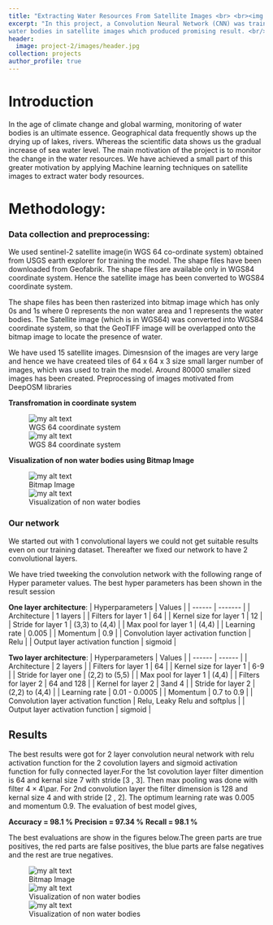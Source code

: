 ```yaml
---
title: "Extracting Water Resources From Satellite Images <br> <br><img src='/images/project-2/images/teaser.jpg'>"
excerpt: "In this project, a Convolution Neural Network (CNN) was trained to detect
water bodies in satellite images which produced promising result. <br/><img src='/images/header.jpg'>"
header:
  image: project-2/images/header.jpg
collection: projects
author_profile: true
---
```



# Introduction
In the age of climate change and global warming, monitoring of water bodies is an ultimate essence. Geographical data frequently shows up the drying up of lakes, rivers. Whereas the scientific data shows us the gradual increase of sea water level. The main motivation of the project is to monitor the change in the water resources. We have achieved a small part of this greater motivation by applying Machine learning techniques on satellite images to extract water body resources.

# Methodology:

### Data collection and preprocessing:

 We used sentinel-2 satellite image(in WGS 64 co-ordinate system) obtained from USGS earth explorer for training the model. The shape files have been downloaded from Geofabrik. The shape files are available only in WGS84 coordinate system. Hence the satellite image has been converted to WGS84 coordinate system.

 The shape files has been then rasterized into bitmap image which has only 0s and 1s where 0 represents the non water area and 1 represents the water bodies.
The Satellite image (which is in WGS64) was converted into WGS84 coordinate system, so that the GeoTIFF image will be overlapped onto the bitmap image to locate the presence of water.

We have used 15 satellite images. Dimesnsion of the images are very large and hence we have createed tiles of 64 x 64 x 3 size small larger number of images, which was used to train the model. Around 80000 smaller sized images has been created. Preprocessing of images motivated from DeepOSM libraries

**Transfromation in coordinate system**

<figure>
  <img src="{{site.url}}/images/project-2/images/sat1.jpg" alt="my alt text"/>
  <figcaption>WGS 64 coordinate system</figcaption>

  <img src="{{site.url}}/images/project-2/images/2.jpg" alt="my alt text"/>
  <figcaption>WGS 84 coordinate system</figcaption>
</figure>

**Visualization of non water bodies using Bitmap Image**

<figure>
  <img src="{{site.url}}/images/project-2/images/sat.jpg" alt="my alt text"/>
  <figcaption>Bitmap Image</figcaption>

  <img src="{{site.url}}/images/project-2/images/1.jpg" alt="my alt text"/>
  <figcaption>Visualization of non water bodies</figcaption>
</figure>



### Our network
We started out with 1 convolutional layers we could not get suitable results even on our training dataset. Thereafter we fixed our network to have 2 convolutional layers.

We have tried tweeking the convolution network with the following range of Hyper parameter values. The best hyper parameters  has been shown in the result session



**One layer architecture**:
 | Hyperparameters |  Values |
 | ------ | ------- |
  | Architecture  |  1 layers |
 | Filters for layer 1  |  64 |
 | Kernel size for layer 1  |  12 |
 | Stride for layer 1  |  (3,3) to (4,4) |
 | Max pool for layer 1  |  (4,4) |
 | Learning rate  |  0.005  |
 | Momentum  |  0.9  |
 | Convolution layer activation function  |  Relu  |
 | Output layer activation function  |  sigmoid |


**Two layer architecture**:
 | Hyperparameters | Values |
 | ------ | ------ |
  | Architecture  |  2 layers |
 | Filters for layer 1  |  64 |
 | Kernel size for layer 1  |  6-9 |
 | Stride for layer one  |  (2,2) to (5,5) |
 | Max pool for layer 1  |  (4,4) |
 | Filters for layer 2  |  64 and 128 |
 | Kernel for layer 2 |  3and 4 |
 | Stride for layer 2 |  (2,2) to (4,4) |
 | Learning rate |  0.01 - 0.0005  |
 | Momentum |  0.7 to 0.9  |
 | Convolution layer activation function |  Relu, Leaky Relu and softplus  |
 | Output layer activation function |  sigmoid |

## Results

The best results were got for 2 layer convolution neural network with  relu activation function for the 2 covolution layers and sigmoid activation function for fully connected layer.For the 1st covolution layer  filter dimention is 64 and kernal size 7   with stride [3 , 3]. Then max pooling was done with filter $4 \times 4$\par. For 2nd convolution layer the filter dimension is 128 and kernal size 4 and with stride
[2 , 2]. The optimum learning rate was 0.005 and momentum 0.9. The evaluation of best model gives,

**Accuracy = 98.1 %**
**Precision = 97.34 %**
**Recall = 98.1 %**

The best evaluations are show in the figures below.The green parts are true positives, the red parts are false positives, the blue parts are false negatives and the rest are true negatives.

<figure>
  <img src="{{site.url}}/images/project-2/images/best1.jpg" alt="my alt text"/>
  <figcaption>Bitmap Image</figcaption>

  <img src="{{site.url}}/images/project-2/images/best2.jpg" alt="my alt text"/>
  <figcaption>Visualization of non water bodies</figcaption>

  <img src="{{site.url}}/images/project-2/images/best3.jpg" alt="my alt text"/>
  <figcaption>Visualization of non water bodies</figcaption>
</figure>
